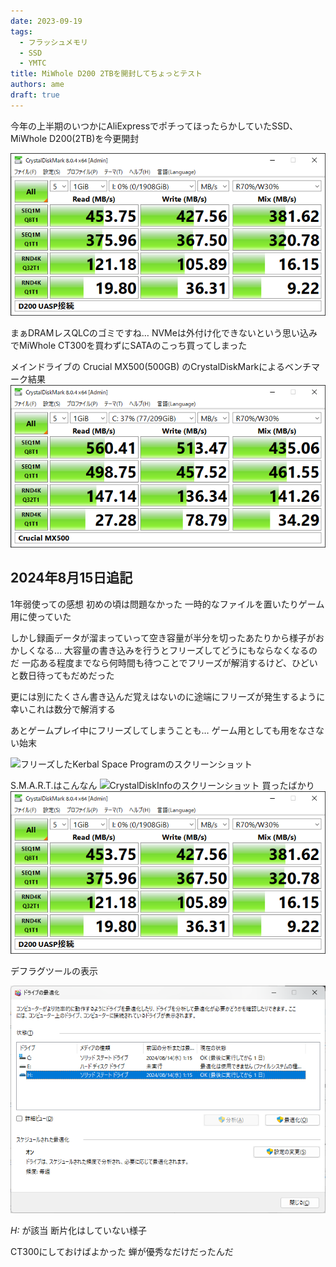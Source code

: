 ```yaml
---
date: 2023-09-19
tags:
  - フラッシュメモリ
  - SSD
  - YMTC
title: MiWhole D200 2TBを開封してちょっとテスト
authors: ame
draft: true
---
```


今年の上半期のいつかにAliExpressでポチってほったらかしていたSSD、MiWhole D200(2TB)を今更開封

![CrystalDiskMark_20230918122533_D200_UASP.png](./CrystalDiskMark_20230918122533_D200_UASP.png)

まぁDRAMレスQLCのゴミですね…
NVMeは外付け化できないという思い込みでMiWhole CT300を買わずにSATAのこっち買ってしまった

メインドライブの Crucial MX500(500GB) のCrystalDiskMarkによるベンチマーク結果
![メインドライブのCrucial MX500(500GB)のCrystalDiskMarkによるベンチマーク結果](./CrystalDiskMark_20230918123836_MX500.png)

## 2024年8月15日追記

1年弱使っての感想
初めの頃は問題なかった
一時的なファイルを置いたりゲーム用に使っていた

しかし録画データが溜まっていって空き容量が半分を切ったあたりから様子がおかしくなる…
大容量の書き込みを行うとフリーズしてどうにもならなくなるのだ
一応ある程度までなら何時間も待つことでフリーズが解消するけど、ひどいと数日待ってもだめだった

更には別にたくさん書き込んだ覚えはないのに途端にフリーズが発生するように
幸いこれは数分で解消する

あとゲームプレイ中にフリーズしてしまうことも…
ゲーム用としても用をなさない始末

![フリーズしたKerbal Space Programのスクリーンショット](./Kerbal%20Space%20Program%202024_08_16(金)%207_08_08.jxl)

S.M.A.R.T.はこんなん
![CrystalDiskInfoのスクリーンショット](https://pbs.twimg.com/media/GUDZBRGbwAEkZUP?format=png&name=orig)
買ったばかり
![CrystalDiskInfoのスクリーンショット](./CrystalDiskMark_20230918122533_D200_UASP.png)

デフラグツールの表示

![Windows 11のデフラグツールのスクリーンショット](スクリーンショット%202024-08-15%20205704.png)

*H:* が該当
断片化はしていない様子

CT300にしておけばよかった
蝉が優秀なだけだったんだ
